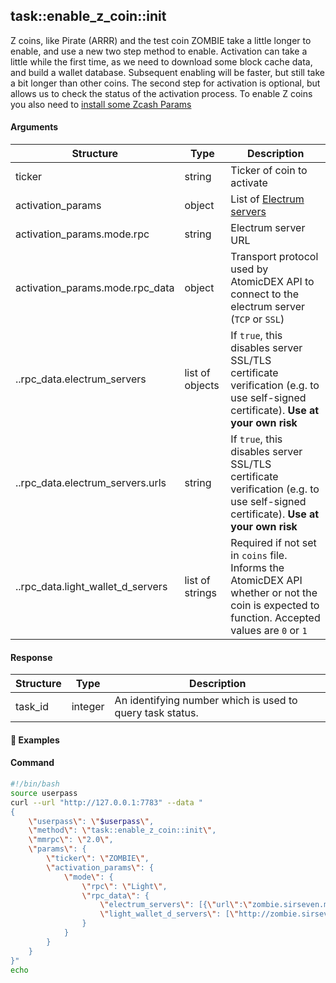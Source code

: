 
## task::enable_z_coin::init

Z coins, like Pirate (ARRR) and the test coin ZOMBIE take a little longer to enable, and use a new two step method to enable. Activation can take a little while the first time, as we need to download some block cache data, and build a wallet database. Subsequent enabling will be faster, but still take a bit longer than other coins. The second step for activation is optional, but allows us to check the status of the activation process.
To enable Z coins you also need to [install some Zcash Params](https://forum.komodoplatform.com/t/installing-zcash-params/603)


#### Arguments

| Structure                           | Type            | Description                                                                                                                                                          |
| ----------------------------------- | --------------- | -------------------------------------------------------------------------------------------------------------------------------------------------------------------- |
| ticker                              | string          | Ticker of coin to activate                                                                                                                                           |
| activation_params                   | object          | List of [Electrum servers](https://github.com/KomodoPlatform/coins/tree/master/electrums)                                                                            |
| activation_params.mode.rpc          | string          | Electrum server URL                                                                                                                                                  |
| activation_params.mode.rpc_data     | object          | Transport protocol used by AtomicDEX API to connect to the electrum server (`TCP` or `SSL`)                                                                          |
| ..rpc_data.electrum_servers         | list of objects | If `true`, this disables server SSL/TLS certificate verification (e.g. to use self-signed certificate). <b>Use at your own risk</b>                                  |
| ..rpc_data.electrum_servers.urls    | string          | If `true`, this disables server SSL/TLS certificate verification (e.g. to use self-signed certificate). <b>Use at your own risk</b>                                  |
| ..rpc_data.light_wallet_d_servers   | list of strings | Required if not set in `coins` file. Informs the AtomicDEX API whether or not the coin is expected to function. Accepted values are `0` or `1`                       |



#### Response

| Structure              | Type              | Description                                                                                                        |
| ---------------------- | ----------------- | ------------------------------------------------------------------------------------------------------------------ |
| task_id                | integer           | An identifying number which is used to query task status.                                                          |

#### :pushpin: Examples

#### Command

```bash
#!/bin/bash
source userpass
curl --url "http://127.0.0.1:7783" --data "
{
    \"userpass\": \"$userpass\",
    \"method\": \"task::enable_z_coin::init\",
    \"mmrpc\": \"2.0\",
    \"params\": {
        \"ticker\": \"ZOMBIE\",
        \"activation_params\": {
            \"mode\": {
                \"rpc\": \"Light\",
                \"rpc_data\": {
                    \"electrum_servers\": [{\"url\":\"zombie.sirseven.me:10033\"}],
                    \"light_wallet_d_servers\": [\"http://zombie.sirseven.me:443\"]
                }
            }
        }
    }
}"
echo
```

<div style="margin-top: 0.5rem;">

<collapse-text hidden title="Response">

#### Response

```json
{
  "mmrpc": "2.0",
  "result": {
    "task_id": 0
  },
  "id": null
}
```

</collapse-text>

</div>

